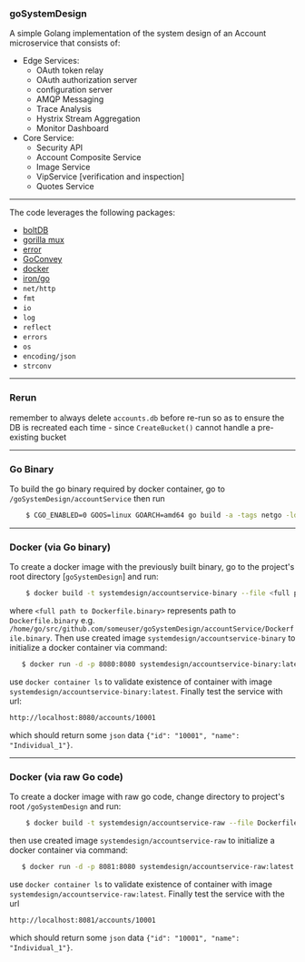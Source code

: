 ### goSystemDesign

A simple Golang implementation of the system design of an Account microservice that consists of:

* Edge Services:
  - OAuth token relay
  - OAuth authorization server
  - configuration server
  - AMQP Messaging
  - Trace Analysis
  - Hystrix Stream Aggregation
  - Monitor Dashboard
* Core Service:
  - Security API
  - Account Composite Service
  - Image Service
  - VipService [verification and inspection]
  - Quotes Service

***

The code leverages the following packages:

* [boltDB](github.com/etcd-io/bbolt")
* [gorilla mux](github.com/gorilla/mux)
* [error](github.com/pkg/errors)
* [GoConvey](http://goconvey.co)
* [docker](https://www.docker.com)
* [iron/go](https://hub.docker.com/r/iron/go)
* `net/http`
* `fmt`
* `io`
* `log`
* `reflect`
* `errors`
* `os`
* `encoding/json`
* `strconv`

***

### Rerun
remember to always delete `accounts.db` before re-run so as to ensure the DB is recreated each time - since `CreateBucket()` cannot handle a pre-existing bucket

*** 

### Go Binary
To build the go binary required by docker container, go to `/goSystemDesign/accountService` then run
```bash
    $ CGO_ENABLED=0 GOOS=linux GOARCH=amd64 go build -a -tags netgo -ldflags '-w' -o accountservice-linux-amd64
```

***

### Docker (via Go binary)

To create a docker image with the previously built binary, go to the project's root directory [`goSystemDesign`] and run:
```bash
    $ docker build -t systemdesign/accountservice-binary --file <full path to Dockerfile.binary> accountService/
```
where `<full path to Dockerfile.binary>` represents path to `Dockerfile.binary` e.g. `/home/go/src/github.com/someuser/goSystemDesign/accountService/Dockerfile.binary`. Then use created image `systemdesign/accountservice-binary` to initialize a docker container via command:
 ```bash
    $ docker run -d -p 8080:8080 systemdesign/accountservice-binary:latest
```
use `docker container ls` to validate existence of container with image `systemdesign/accountservice-binary:latest`. Finally test the service with url:
```bash
http://localhost:8080/accounts/10001
```
which should return some `json` data `{"id": "10001", "name": "Individual_1"}`.

***

### Docker (via raw Go code)
To create a docker image with raw go code, change directory to project's root `/goSystemDesign` and run:
```bash
    $ docker build -t systemdesign/accountservice-raw --file Dockerfile.raw .
```
then use created image `systemdesign/accountservice-raw` to initialize a docker container via command:
 ```bash
    $ docker run -d -p 8081:8080 systemdesign/accountservice-raw:latest
```
use `docker container ls` to validate existence of container with image `systemdesign/accountservice-raw:latest`. Finally test the service with the url
```bash
http://localhost:8081/accounts/10001
```
which should return some `json` data `{"id": "10001", "name": "Individual_1"}`.